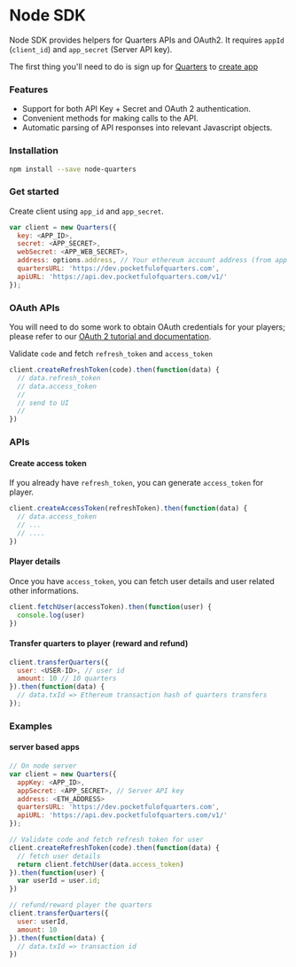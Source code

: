 # Node SDK

Node SDK provides helpers for Quarters APIs and OAuth2. It requires `appId`
(`client_id`) and `app_secret` (Server API key).

The first thing you'll need to do is sign up for
[Quarters](https://dev.pocketfulofquarters.com) to
[create app](../guides/create-app.md)

### Features

* Support for both API Key + Secret and OAuth 2 authentication.
* Convenient methods for making calls to the API.
* Automatic parsing of API responses into relevant Javascript objects.

### Installation

```bash
npm install --save node-quarters
```

### Get started

Create client using `app_id` and `app_secret`.

```js
var client = new Quarters({
  key: <APP_ID>,
  secret: <APP_SECRET>,
  webSecret: <APP_WEB_SECRET>,
  address: options.address, // Your ethereum account address (from app page)
  quartersURL: 'https://dev.pocketfulofquarters.com',
  apiURL: 'https://api.dev.pocketfulofquarters.com/v1/'
});
```

### OAuth APIs

You will need to do some work to obtain OAuth credentials for your players;
please refer to our
[OAuth 2 tutorial and documentation](../oauth/introduction.md).

Validate `code` and fetch `refresh_token` and `access_token`

```js
client.createRefreshToken(code).then(function(data) {
  // data.refresh_token
  // data.access_token
  //
  // send to UI
  //
})
```

### APIs

#### Create access token

If you already have `refresh_token`, you can generate `access_token` for player.

```js
client.createAccessToken(refreshToken).then(function(data) {
  // data.access_token
  // ...
  // ....
})
```

#### Player details

Once you have `access_token`, you can fetch user details and user related other
informations.

```js
client.fetchUser(accessToken).then(function(user) {
  console.log(user)
})
```

#### Transfer quarters to player (reward and refund)

```js
client.transferQuarters({
  user: <USER-ID>, // user id
  amount: 10 // 10 quarters
}).then(function(data) {
  // data.txId => Ethereum transaction hash of quarters transfers
});
```

### Examples

#### server based apps

```js
// On node server
var client = new Quarters({
  appKey: <APP_ID>,
  appSecret: <APP_SECRET>, // Server API key
  address: <ETH_ADDRESS>
  quartersURL: 'https://dev.pocketfulofquarters.com',
  apiURL: 'https://api.dev.pocketfulofquarters.com/v1/'
});

// Validate code and fetch refresh token for user
client.createRefreshToken(code).then(function(data) {
  // fetch user details
  return client.fetchUser(data.access_token)
}).then(function(user) {
  var userId = user.id;
})

// refund/reward player the quarters
client.transferQuarters({
  user: userId,
  amount: 10
}).then(function(data) {
  // data.txId => transaction id
})
```
